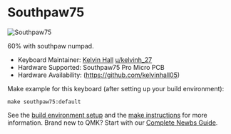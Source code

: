 Southpaw75
===

![Southpaw75](https://imgur.com/a/dzjpDv9)

60% with southpaw numpad.

* Keyboard Maintainer: [Kelvin Hall](https://github.com/kelvinhall05/) [u/kelvinh_27](https://www.reddit.com/user/kelvinh_27)
* Hardware Supported: Southpaw75 Pro Micro PCB
* Hardware Availability: (https://github.com/kelvinhall05)

Make example for this keyboard (after setting up your build environment):

    make southpaw75:default


See the [build environment setup](https://docs.qmk.fm/#/getting_started_build_tools) and the [make instructions](https://docs.qmk.fm/#/getting_started_make_guide) for more information. Brand new to QMK? Start with our [Complete Newbs Guide](https://docs.qmk.fm/#/newbs).
